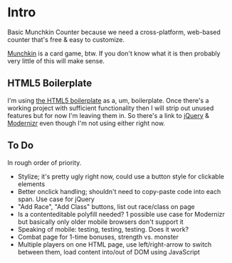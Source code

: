 # Intro

Basic Munchkin Counter because we need a cross-platform, web-based counter that's free & easy to customize.

[Munchkin](http://www.worldofmunchkin.com/game/) is a card game, btw. If you don't know what it is then probably very little of this will make sense.

## HTML5 Boilerplate

I'm using [the HTML5 boilerplate](http://html5boilerplate.com/) as a, um, boilerplate. Once there's a working project with sufficient functionality then I will strip out unused features but for now I'm leaving them in. So there's a link to [jQuery](http://jquery.com/) & [Modernizr](http://www.modernizr.com/) even though I'm not using either right now.

## To Do

In rough order of priority.

- Stylize; it's pretty ugly right now, could use a button style for clickable elements
- Better onclick handling; shouldn't need to copy-paste code into each span. Use case for jQuery
- "Add Race", "Add Class" buttons, list out race/class on page
- Is a contenteditable polyfill needed? 1 possible use case for Modernizr but basically only older mobile browsers don't support it
- Speaking of mobile: testing, testing, testing. Does it work?
- Combat page for 1-time bonuses, strength vs. monster
- Multiple players on one HTML page, use left/right-arrow to switch between them, load content into/out of DOM using JavaScript
